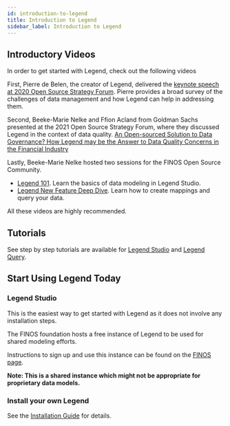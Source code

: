 ```yaml
---
id: introduction-to-legend
title: Introduction to Legend
sidebar_label: Introduction to Legend
---
```


## Introductory Videos

In order to get started with Legend, check out the following videos

First, Pierre de Belen, the creator of Legend, delivered the [keynote speech at 2020 Open Source Strategy Forum](https://www.youtube.com/watch?v=93c966jNzYo). Pierre provides a broad survey of the challenges of data management and how Legend can help in addressing them.

Second, Beeke-Marie Nelke and Ffion Acland from Goldman Sachs presented at the 2021 Open Source Strategy Forum, where they discussed Legend in the context of data quality. [An Open-sourced Solution to Data Governance? How Legend may be the Answer to Data Quality Concerns in the Financial Industry](https://www.youtube.com/watch?v=9qIq0mHKQeY)

Lastly, Beeke-Marie Nelke hosted two sessions for the FINOS Open Source Community.

- [Legend 101](https://www.youtube.com/watch?v=Mruhx5hnLzQ). Learn the basics of data modeling in Legend Studio.
- [Legend New Feature Deep Dive](https://www.youtube.com/watch?v=7lJoik3r38k). Learn how to create mappings and query your data.

All these videos are highly recommended.

## Tutorials

See step by step tutorials are available for [Legend Studio](../tutorials/studio-tutorial.md) and [Legend Query](../tutorials/query-tutorial.md).

## Start Using Legend Today

### Legend Studio

This is the easiest way to get started with Legend as it does not involve any installation steps.

The FINOS foundation hosts a free instance of Legend to be used for shared modeling efforts.

Instructions to sign up and use this instance can be found on the [FINOS page](https://www.finos.org/legend).

**Note: This is a shared instance which might not be appropriate for proprietary data models.**

### Install your own Legend

See the [Installation Guide](../getting-started/installation-guide.md) for details.
